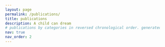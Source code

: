 ```yaml
---
layout: page
permalink: /publications/
title: publications
description: A child can dream
# publications by categories in reversed chronological order. generated by jekyll-scholar.
nav: true
nav_order: 2
---
```


<!-- _pages/publications.md -->
<div class="publications">

<!-- {% bibliography %} -->

</div>
